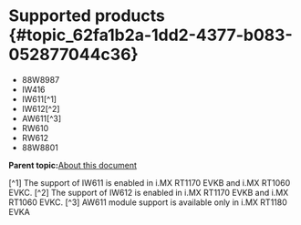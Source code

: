 # Supported products {#topic_62fa1b2a-1dd2-4377-b083-052877044c36}

-   88W8987
-   IW416
-   IW611[^1]
-   IW612[^2]
-   AW611[^3]
-   RW610
-   RW612
-   88W8801

**Parent topic:**[About this document](../topics/about_this_document.md)

[^1] The support of IW611 is enabled in i.MX RT1170 EVKB and i.MX RT1060 EVKC.
[^2] The support of IW612 is enabled in i.MX RT1170 EVKB and i.MX RT1060 EVKC.
[^3] AW611 module support is available only in i.MX RT1180 EVKA

